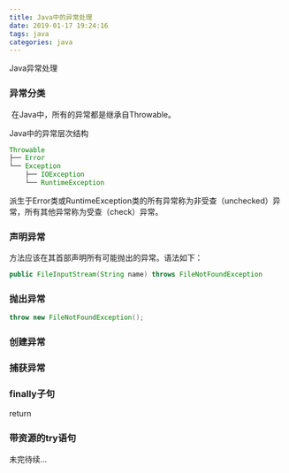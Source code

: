 ```yaml
---
title: Java中的异常处理
date: 2019-01-17 19:24:16
tags: java
categories: java
---
```


Java异常处理
<!--more-->

### 异常分类

​	在Java中，所有的异常都是继承自Throwable。

Java中的异常层次结构

```java
Throwable
├── Error
└── Exception
    ├── IOException
    └── RuntimeException
```

派生于Error类或RuntimeException类的所有异常称为非受查（unchecked）异常，所有其他异常称为受查（check）异常。

### 声明异常

方法应该在其首部声明所有可能抛出的异常。语法如下：

```java
public FileInputStream(String name) throws FileNotFoundException
```



### 抛出异常

```java
throw new FileNotFoundException();
```



### 创建异常



### 捕获异常



### finally子句

return

### 带资源的try语句



未完待续...

 